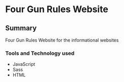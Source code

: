 # Four Gun Rules Website

## Summary

Four Gun Rules Website for the informational websites

### Tools and Technology used

* JavaScript
* Sass
* HTML
